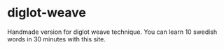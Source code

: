 # diglot-weave
Handmade version for diglot weave technique. You can learn 10 swedish words in 30 minutes with this site.  
